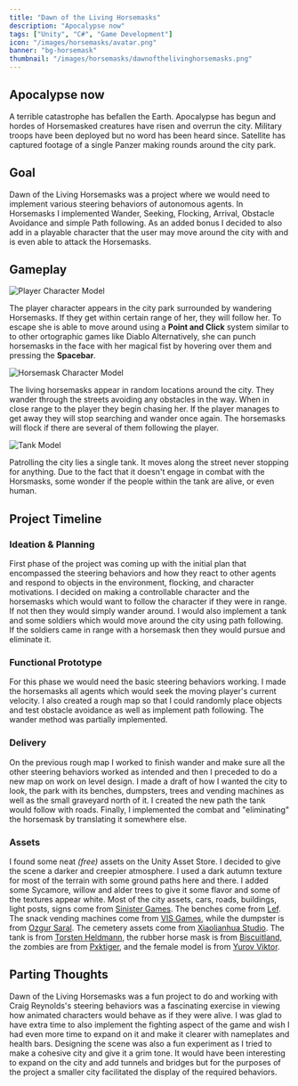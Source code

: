 ```yaml
---
title: "Dawn of the Living Horsemasks"
description: "Apocalypse now"
tags: ["Unity", "C#", "Game Development"]
icon: "/images/horsemasks/avatar.png"
banner: "bg-horsemask"
thumbnail: "/images/horsemasks/dawnofthelivinghorsemasks.png"
---
```


## Apocalypse now

A terrible catastrophe has befallen the Earth. Apocalypse has begun and hordes of Horsemasked creatures have risen and overrun the city. Military troops have been deployed but no word has been heard since. Satellite has captured footage of a single Panzer making rounds around the city park.

## Goal

Dawn of the Living Horsemasks was a project where we would need to implement various steering behaviors of autonomous agents. In Horsemasks I implemented Wander, Seeking, Flocking, Arrival, Obstacle Avoidance and simple Path following. As an added bonus I decided to also add in a playable character that the user may move around the city with and is even able to attack the Horsemasks.

## Gameplay

![Player Character Model](/images/horsemasks/player.png)

The player character appears in the city park surrounded by wandering Horsemasks. If they get within certain range of her, they will follow her. To escape she is able to move around using a **Point and Click** system similar to to other ortographic games like Diablo Alternatively, she can punch horsemasks in the face with her magical fist by hovering over them and pressing the **Spacebar**.

![Horsemask Character Model](/images/horsemasks/horsemask.png)

The living horsemasks appear in random locations around the city. They wander through the streets avoiding any obstacles in the way. When in close range to the player they begin chasing her. If the player manages to get away they will stop searching and wander once again. The horsemasks will flock if there are several of them following the player.

![Tank Model](/images/horsemasks/panzer.png)

Patrolling the city lies a single tank. It moves along the street never stopping for anything. Due to the fact that it doesn't engage in combat with the Horsmasks, some wonder if the people within the tank are alive, or even human.

## Project Timeline

### Ideation &amp; Planning

First phase of the project was coming up with the initial plan that encompassed the steering behaviors and how they react to other agents and respond to objects in the environment, flocking, and character motivations. I decided on making a controllable character and the horsemasks which would want to follow the character if they were in range. If not then they would simply wander around. I would also implement a tank and some soldiers which would move around the city using path following. If the soldiers came in range with a horsemask then they would pursue and eliminate it.

### Functional Prototype

For this phase we would need the basic steering behaviors working. I made the horsemasks all agents which would seek the moving player's current velocity. I also created a rough map so that I could randomly place objects and test obstacle avoidance as well as implement path following. The wander method was partially implemented.

### Delivery

On the previous rough map I worked to finish wander and make sure all the other steering behaviors worked as intended and then I preceded to do a new map on work on level design. I made a draft of how I wanted the city to look, the park with its benches, dumpsters, trees and vending machines as well as the small graveyard north of it. I created the new path the tank would follow with roads. Finally, I implemented the combat and "eliminating" the horsemask by translating it somewhere else.

### Assets

I found some neat _(free)_ assets on the Unity Asset Store. I decided to give the scene a darker and creepier atmosphere. I used a dark autumn texture for most of the terrain with some ground paths here and there. I added some Sycamore, willow and alder trees to give it some flavor and some of the textures appear white. Most of the city assets, cars, roads, buildings, light posts, signs come from <a href='https://www.assetstore.unity3d.com/en/#! publisher/1578' rel='noopener noreferrer' target='_blank'>Sinister Games</a>. The benches come from <a href='https://www.assetstore.unity3d.com/en/#!/publisher/9731' rel='noopener noreferrer' target='_blank'>Lef</a>. The snack vending machines come from <a href='https://www.assetstore.unity3d.com/en/#!/content/3517' rel='noopener noreferrer' target='_blank'>VIS Games</a>, while the dumpster is from <a href='https://www.assetstore.unity3d.com/en/#!/content/23183' rel='noopener noreferrer' target='_blank'>Ozgur Saral</a>. The cemetery assets come from <a href='https://www.assetstore.unity3d.com/en/#!/publisher/2752' rel='noopener noreferrer' target='_blank'>Xiaolianhua Studio</a>. The tank is from <a href='https://www.assetstore.unity3d.com/en/#!/publisher/2490' rel='noopener noreferrer' target='_blank'>Torsten Heldmann</a>, the rubber horse mask is from <a href='https://www.assetstore.unity3d.com/en/#!/publisher/4624' rel='noopener noreferrer' target='_blank'>Biscuitland</a>, the zombies are from <a href='https://www.assetstore.unity3d.com/en/#!/publisher/11247' rel='noopener noreferrer' target='_blank'>Pxktiger</a>, and the female model is from <a href='https://www.assetstore.unity3d.com/en/#!/publisher/11008'  rel='noopener noreferrer' target='_blank'>Yurov Viktor</a>.

## Parting Thoughts

Dawn of the Living Horsemasks was a fun project to do and working with Craig Reynolds's steering behaviors was a fascinating exercise in viewing how animated characters would behave as if they were alive. I was glad to have extra time to also implement the fighting aspect of the game and wish I had even more time to expand on it and make it clearer with nameplates and health bars. Designing the scene was also a fun experiment as I tried to make a cohesive city and give it a grim tone. It would have been interesting to expand on the city and add tunnels and bridges but for the purposes of the project a smaller city facilitated the display of the required behaviors.
